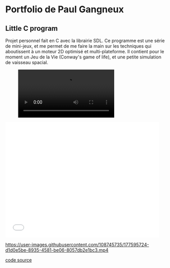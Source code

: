 # Portfolio de Paul Gangneux

## Little C program

Projet personnel fait en C avec la librairie SDL. Ce programme est une série de mini-jeux, et me permet de me faire la main sur les techniques qui aboutissent à un moteur 2D optimisé et multi-plateforme.
Il contient pour le moment un Jeu de la Vie (Conway's game of life), et une petite simulation de vaisseau spacial.

<figure class="video_container">
  <video controls="true" allowfullscreen="true">
    <source src="vids/gameoflife.mp4" type="video/mp4">
  </video>
</figure>

<iframe width="480" height="360" src="vids/gameoflife.mp4" frameborder="0"> </iframe>

https://user-images.githubusercontent.com/108745735/177595724-d1d0e5be-8935-4581-be06-8057db2e1bc3.mp4

[code source](https://github.com/paul-gangneux/little-c-program)
